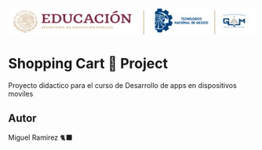 <center>
    <img src="./md/images/ITGAMBanner.png" alt=" Itgam Banner">
</center>

# Shopping Cart 🛒 Project

Proyecto didactico para el curso de 
Desarrollo de apps en dispositivos moviles

## Autor

Miguel Ramirez 🐈‍⬛